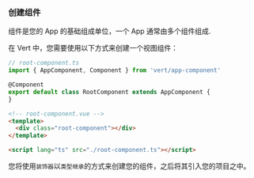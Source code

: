 <a id="create-app-component"></a>

### 创建组件

组件是您的 App 的基础组成单位，一个 App 通常由多个组件组成.

在 Vert 中，您需要使用以下方式来创建一个视图组件：

```typescript
// root-component.ts
import { AppComponent, Component } from 'vert/app-component'

@Component
export default class RootComponent extends AppComponent {
}
```

```html
<!-- root-component.vue -->
<template>
  <div class="root-component"></div>
</template>

<script lang="ts" src="./root-component.ts"></script>
```

您将使用`装饰器`以`类型继承`的方式来创建您的组件，之后将其引入您的项目之中。
